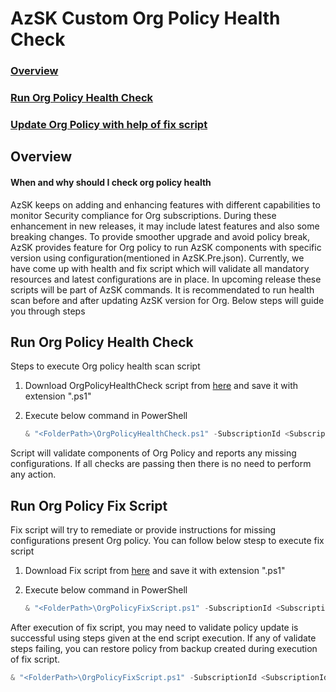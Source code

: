 # AzSK Custom Org Policy Health Check
 
### [Overview](OrgPolicyHealthCheck.md#overview-1)

### [Run Org Policy Health Check](OrgPolicyHealthCheck.md#run-org-policy-health-check-1)

### [Update Org Policy with help of fix script ](OrgPolicyHealthCheck.md#run-org-policy-fix-script)



## Overview

#### When and why should I check org policy health 

AzSK keeps on adding and enhancing features with different capabilities to monitor Security compliance for Org subscriptions. During these enhancement in new releases, it may include latest features and also some breaking changes. To provide smoother upgrade and avoid policy break, AzSK provides feature for Org policy to run AzSK components with specific version using configuration(mentioned in AzSK.Pre.json). Currently, we have come up with health and fix script which will validate all mandatory resources and latest configurations are in place. In upcoming release these scripts will be part of AzSK commands. 
It is recommendated to run health scan before and after updating AzSK version for Org. 
Below steps will guide you through steps


## Run Org Policy Health Check

Steps to execute Org policy health scan script

1.	Download OrgPolicyHealthCheck script from [here](https://raw.githubusercontent.com/azsk/DevOpsKit-docs/master/07-Customizing-AzSK-for-your-Org/Scripts/OrgPolicyFixScript.txt) and save it with extension ".ps1" 



2.	Execute below command in PowerShell

    ```PowerShell
    & "<FolderPath>\OrgPolicyHealthCheck.ps1" -SubscriptionId <SubscriptionId> -PolicyResourceGroupName <PolicyResourceGroupName>
    ```

Script will validate components of Org Policy and reports any missing configurations. If all checks are passing then there is no need to perform any action.


## Run Org Policy Fix Script

Fix script will try to remediate or provide instructions for missing configurations present Org policy. You can follow below stesp to execute fix script


1.	Download Fix script from [here](https://raw.githubusercontent.com/azsk/DevOpsKit-docs/master/ContosoDocUpdate/07-Customizing-AzSK-for-your-Org/Scripts/OrgPolicyFixScript.txt) and save it with extension ".ps1"




2.	Execute below command in PowerShell

    ```PowerShell
    & "<FolderPath>\OrgPolicyFixScript.ps1" -SubscriptionId <SubscriptionId> -PolicyResourceGroupName <PolicyResourceGroupName>
    ```

After execution of fix script, you may need to validate policy update is successful using steps given at the end script execution. If any of validate steps failing, you can restore policy from backup created during execution of fix script.

```PowerShell
& "<FolderPath>\OrgPolicyFixScript.ps1" -SubscriptionId <SubscriptionId> -PolicyResourceGroupName <PolicyResourceGroupName> -RestoreFromBackup
```


